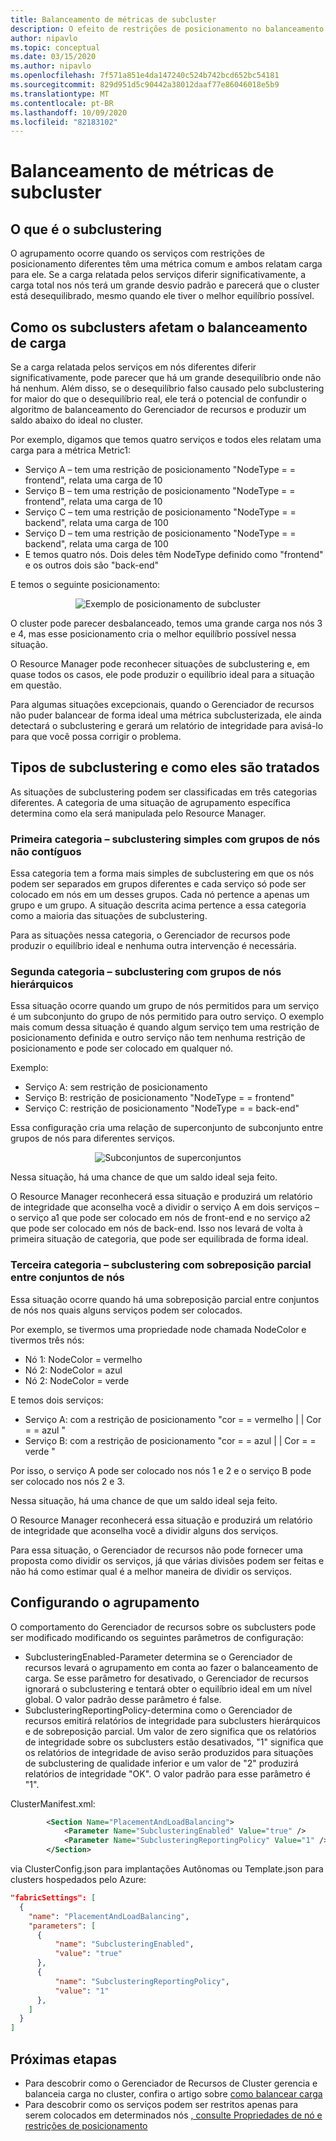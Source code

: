 ```yaml
---
title: Balanceamento de métricas de subcluster
description: O efeito de restrições de posicionamento no balanceamento e como tratá-la
author: nipavlo
ms.topic: conceptual
ms.date: 03/15/2020
ms.author: nipavlo
ms.openlocfilehash: 7f571a851e4da147240c524b742bcd652bc54181
ms.sourcegitcommit: 829d951d5c90442a38012daaf77e86046018e5b9
ms.translationtype: MT
ms.contentlocale: pt-BR
ms.lasthandoff: 10/09/2020
ms.locfileid: "82183102"
---
```

# <a name="balancing-of-subclustered-metrics"></a>Balanceamento de métricas de subcluster

## <a name="what-is-subclustering"></a>O que é o subclustering

O agrupamento ocorre quando os serviços com restrições de posicionamento diferentes têm uma métrica comum e ambos relatam carga para ele. Se a carga relatada pelos serviços diferir significativamente, a carga total nos nós terá um grande desvio padrão e parecerá que o cluster está desequilibrado, mesmo quando ele tiver o melhor equilíbrio possível.

## <a name="how-subclustering-affects-load-balancing"></a>Como os subclusters afetam o balanceamento de carga

Se a carga relatada pelos serviços em nós diferentes diferir significativamente, pode parecer que há um grande desequilíbrio onde não há nenhum. Além disso, se o desequilíbrio falso causado pelo subclustering for maior do que o desequilíbrio real, ele terá o potencial de confundir o algoritmo de balanceamento do Gerenciador de recursos e produzir um saldo abaixo do ideal no cluster.

Por exemplo, digamos que temos quatro serviços e todos eles relatam uma carga para a métrica Metric1:

* Serviço A – tem uma restrição de posicionamento "NodeType = = frontend", relata uma carga de 10
* Serviço B – tem uma restrição de posicionamento "NodeType = = frontend", relata uma carga de 10
* Serviço C – tem uma restrição de posicionamento "NodeType = = backend", relata uma carga de 100
* Serviço D – tem uma restrição de posicionamento "NodeType = = backend", relata uma carga de 100
* E temos quatro nós. Dois deles têm NodeType definido como "frontend" e os outros dois são "back-end"

E temos o seguinte posicionamento:

<center>

![Exemplo de posicionamento de subcluster][Image1]
</center>

O cluster pode parecer desbalanceado, temos uma grande carga nos nós 3 e 4, mas esse posicionamento cria o melhor equilíbrio possível nessa situação.

O Resource Manager pode reconhecer situações de subclustering e, em quase todos os casos, ele pode produzir o equilíbrio ideal para a situação em questão.

Para algumas situações excepcionais, quando o Gerenciador de recursos não puder balancear de forma ideal uma métrica subclusterizada, ele ainda detectará o subclustering e gerará um relatório de integridade para avisá-lo para que você possa corrigir o problema.

## <a name="types-of-subclustering-and-how-they-are-handled"></a>Tipos de subclustering e como eles são tratados

As situações de subclustering podem ser classificadas em três categorias diferentes. A categoria de uma situação de agrupamento específica determina como ela será manipulada pelo Resource Manager.

### <a name="first-category--flat-subclustering-with-disjoint-node-groups"></a>Primeira categoria – subclustering simples com grupos de nós não contíguos

Essa categoria tem a forma mais simples de subclustering em que os nós podem ser separados em grupos diferentes e cada serviço só pode ser colocado em nós em um desses grupos. Cada nó pertence a apenas um grupo e um grupo. A situação descrita acima pertence a essa categoria como a maioria das situações de subclustering. 

Para as situações nessa categoria, o Gerenciador de recursos pode produzir o equilíbrio ideal e nenhuma outra intervenção é necessária.

### <a name="second-category--subclustering-with-hierarchical-node-groups"></a>Segunda categoria – subclustering com grupos de nós hierárquicos

Essa situação ocorre quando um grupo de nós permitidos para um serviço é um subconjunto do grupo de nós permitido para outro serviço. O exemplo mais comum dessa situação é quando algum serviço tem uma restrição de posicionamento definida e outro serviço não tem nenhuma restrição de posicionamento e pode ser colocado em qualquer nó.

Exemplo:

* Serviço A: sem restrição de posicionamento
* Serviço B: restrição de posicionamento "NodeType = = frontend"
* Serviço C: restrição de posicionamento "NodeType = = back-end"

Essa configuração cria uma relação de superconjunto de subconjunto entre grupos de nós para diferentes serviços.

<center>

![Subconjuntos de superconjuntos][Image2]
</center>

Nessa situação, há uma chance de que um saldo ideal seja feito.

O Resource Manager reconhecerá essa situação e produzirá um relatório de integridade que aconselha você a dividir o serviço A em dois serviços – o serviço a1 que pode ser colocado em nós de front-end e no serviço a2 que pode ser colocado em nós de back-end. Isso nos levará de volta à primeira situação de categoria, que pode ser equilibrada de forma ideal.

### <a name="third-category--subclustering-with-partial-overlap-between-node-sets"></a>Terceira categoria – subclustering com sobreposição parcial entre conjuntos de nós

Essa situação ocorre quando há uma sobreposição parcial entre conjuntos de nós nos quais alguns serviços podem ser colocados.

Por exemplo, se tivermos uma propriedade node chamada NodeColor e tivermos três nós:

* Nó 1: NodeColor = vermelho
* Nó 2: NodeColor = azul
* Nó 2: NodeColor = verde

E temos dois serviços:

* Serviço A: com a restrição de posicionamento "cor = = vermelho | | Cor = = azul "
* Serviço B: com a restrição de posicionamento "cor = = azul | | Cor = = verde "

Por isso, o serviço A pode ser colocado nos nós 1 e 2 e o serviço B pode ser colocado nos nós 2 e 3.

Nessa situação, há uma chance de que um saldo ideal seja feito.

O Resource Manager reconhecerá essa situação e produzirá um relatório de integridade que aconselha você a dividir alguns dos serviços.

Para essa situação, o Gerenciador de recursos não pode fornecer uma proposta como dividir os serviços, já que várias divisões podem ser feitas e não há como estimar qual é a melhor maneira de dividir os serviços.

## <a name="configuring-subclustering"></a>Configurando o agrupamento

O comportamento do Gerenciador de recursos sobre os subclusters pode ser modificado modificando os seguintes parâmetros de configuração:
* SubclusteringEnabled-Parameter determina se o Gerenciador de recursos levará o agrupamento em conta ao fazer o balanceamento de carga. Se esse parâmetro for desativado, o Gerenciador de recursos ignorará o subclustering e tentará obter o equilíbrio ideal em um nível global. O valor padrão desse parâmetro é false.
* SubclusteringReportingPolicy-determina como o Gerenciador de recursos emitirá relatórios de integridade para subclusters hierárquicos e de sobreposição parcial. Um valor de zero significa que os relatórios de integridade sobre os subclusters estão desativados, "1" significa que os relatórios de integridade de aviso serão produzidos para situações de subclustering de qualidade inferior e um valor de "2" produzirá relatórios de integridade "OK". O valor padrão para esse parâmetro é "1".

ClusterManifest.xml:

``` xml
        <Section Name="PlacementAndLoadBalancing">
            <Parameter Name="SubclusteringEnabled" Value="true" />
            <Parameter Name="SubclusteringReportingPolicy" Value="1" />
        </Section>
```

via ClusterConfig.json para implantações Autônomas ou Template.json para clusters hospedados pelo Azure:

```json
"fabricSettings": [
  {
    "name": "PlacementAndLoadBalancing",
    "parameters": [
      {
          "name": "SubclusteringEnabled",
          "value": "true"
      },
      {
          "name": "SubclusteringReportingPolicy",
          "value": "1"
      },
    ]
  }
]
```

## <a name="next-steps"></a>Próximas etapas
* Para descobrir como o Gerenciador de Recursos de Cluster gerencia e balanceia carga no cluster, confira o artigo sobre [como balancear carga](service-fabric-cluster-resource-manager-balancing.md)
* Para descobrir como os serviços podem ser restritos apenas para serem colocados em determinados nós [, consulte Propriedades de nó e restrições de posicionamento](service-fabric-cluster-resource-manager-cluster-description.md#node-properties-and-placement-constraints)

[Image1]:./media/cluster-resource-manager-subclustering/subclustered-placement.png
[Image2]:./media/cluster-resource-manager-subclustering/subset-superset-nodes.png
